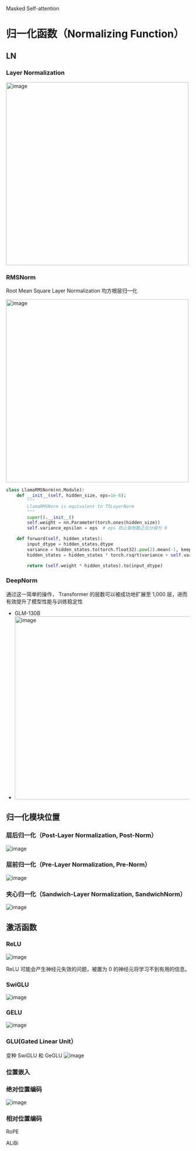 Masked Self-attention

# **归一化函数（Normalizing Function）**

## LN

### Layer Normalization 

<img src="https://github.com/hinswhale/AI-Learning/assets/22999866/9c42ce87-20e9-4b48-80d2-04764e6d787f" alt="image" width="500" />

### RMSNorm

Root Mean Square Layer Normalization  均方根层归一化

<img src="https://github.com/hinswhale/AI-Learning/assets/22999866/a7b8d0e2-c2ec-4f9a-b8a2-8af9efae3a33" alt="image" width="500" />

```python
class LlamaRMSNorm(nn.Module):
    def __init__(self, hidden_size, eps=1e-6):
        """ 
        LlamaRMSNorm is equivalent to T5LayerNorm 
        """
        super().__init__()
        self.weight = nn.Parameter(torch.ones(hidden_size))
        self.variance_epsilon = eps  # eps 防止取倒数之后分母为 0 

    def forward(self, hidden_states):
        input_dtype = hidden_states.dtype
        variance = hidden_states.to(torch.float32).pow(2).mean(-1, keepdim=True)
        hidden_states = hidden_states * torch.rsqrt(variance + self.variance_epsilon)  # weight 是末尾乘的可训练参数, 即 g_i 

        return (self.weight * hidden_states).to(input_dtype)
```

### DeepNorm

通过这一简单的操作， Transformer 的层数可以被成功地扩展至 1,000 层，进而有效提升了模型性能与训练稳定性

- GLM-130B
- <img src="https://github.com/hinswhale/AI-Learning/assets/22999866/4ca0a201-a1c7-4f34-8515-a291cae7e7a3" alt="image" width="500" />

## 归一化模块位置

### 层后归一化（Post-Layer Normalization, Post-Norm）
![image](https://github.com/hinswhale/AI-Learning/assets/22999866/765e80fa-d21e-43b0-a5ae-170a2700fd22)


### 层前归一化（Pre-Layer Normalization, Pre-Norm）
![image](https://github.com/hinswhale/AI-Learning/assets/22999866/3defdee6-52d1-4680-97ea-89a9ebc65651)

### 夹心归一化（Sandwich-Layer Normalization, SandwichNorm）
![image](https://github.com/hinswhale/AI-Learning/assets/22999866/0bdb2087-d50e-4d9b-ac44-5fc417beb0e0)


## **激活函数**

### ReLU
![image](https://github.com/hinswhale/AI-Learning/assets/22999866/6ede9ab8-2cd6-4781-bce1-ddf78ec87375)


ReLU 可能会产生神经元失效的问题，被置为 0 的神经元将学习不到有用的信息。

### **SwiGLU**
![image](https://github.com/hinswhale/AI-Learning/assets/22999866/d80cf296-9188-45b4-b97d-09f97224a632)


### GELU
![image](https://github.com/hinswhale/AI-Learning/assets/22999866/a7d8762d-66a4-44bc-9694-cc6ef7847dab)


### GLU(Gated Linear Unit）

变种 SwiGLU 和 GeGLU
![image](https://github.com/hinswhale/AI-Learning/assets/22999866/31ce5496-73a9-4522-8279-cb96df949119)


### **位置嵌入**

### 绝对位置编码

![image](https://github.com/hinswhale/AI-Learning/assets/22999866/7d581b0d-eb04-44e5-a0c9-ea7c4022042f)


### 相对位置编码

RoPE

ALiBi
